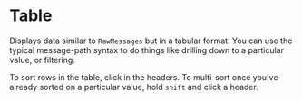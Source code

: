 # Table

Displays data similar to `RawMessages` but in a tabular format. You can use the typical message-path syntax to do things like drilling down to a particular value, or filtering.

To sort rows in the table, click in the headers. To multi-sort once you've already sorted on a particular value, hold `shift` and click a header.

